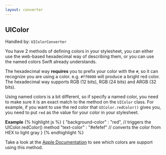 ```yaml
---
layout: converter
---
```


## UIColor
Handled by: <code>UIColorConverter</code>

You have 2 methods of defining colors in your stylesheet, you can either use the web-based hexadecimal way of describing them, or you can use the named colors Swift already understands.

The hexadecimal way **requires** you to prefix your color with the `#`, so it can recognize you are using a color. e.g. `#ff0000` will produce a bright red color. 
The hexadecimal way supports RGB (12 bits), RGB (24 bits) and ARGB (32 bits).

Using named colors is a bit different, so if specify a named color, you need to make sure it is an exact match to the method on the `UIColor` class. For example, if you want to use
the red color that `UIColor.redColor()` gives you, you need to put `red` as the value for your color in your stylesheet.

**Example**
{% highlight js %}
{
	"background-color" : "red", // triggers the UIColor.redColor() method
	"text-color" : "#efefef" // converts the color from HEX to light gray
}
{% endhighlight %}

<div class="alert alert-info">
Take a look at the <a href="https://developer.apple.com/library/ios/documentation/UIKit/Reference/UIColor_Class/#//apple_ref/doc/uid/TP40006892-CH3-SW18">Apple Documentation</a> to see 
which colors are support using this method.
</div>